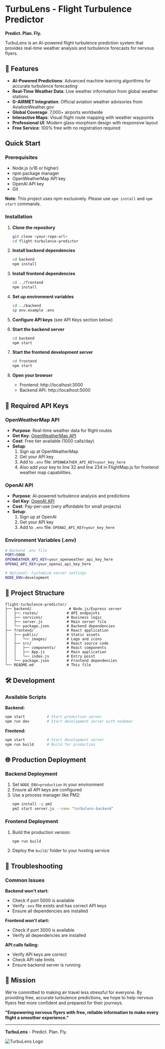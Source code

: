 # TurbuLens - Flight Turbulence Predictor

**Predict. Plan. Fly.**

TurbuLens is an AI-powered flight turbulence prediction system that provides real-time weather analysis and turbulence forecasts for nervous flyers.

## 🌟 Features

- **AI-Powered Predictions**: Advanced machine learning algorithms for accurate turbulence forecasting
- **Real-Time Weather Data**: Live weather information from global weather stations
- **G-AIRMET Integration**: Official aviation weather advisories from AviationWeather.gov
- **Global Coverage**: 7,000+ airports worldwide
- **Interactive Maps**: Visual flight route mapping with weather waypoints
- **Professional UI**: Modern glass-morphism design with responsive layout
- **Free Service**: 100% free with no registration required

## Quick Start

### Prerequisites

- Node.js (v16 or higher)
- npm package manager
- OpenWeatherMap API key
- OpenAI API key
- Git

**Note**: This project uses npm exclusively. Please use `npm install` and `npm start` commands.

### Installation

1. **Clone the repository**
   ```bash
   git clone <your-repo-url>
   cd flight-turbulence-predictor
   ```

2. **Install backend dependencies**
   ```bash
   cd backend
   npm install
   ```

3. **Install frontend dependencies**
   ```bash
   cd ../frontend
   npm install
   ```

4. **Set up environment variables**
   ```bash
   cd ../backend
   cp env.example .env
   ```

5. **Configure API keys** (see API Keys section below)

6. **Start the backend server**
   ```bash
   cd backend
   npm start
   ```

7. **Start the frontend development server**
   ```bash
   cd frontend
   npm start
   ```

8. **Open your browser**
   - Frontend: http://localhost:3000
   - Backend API: http://localhost:5000

## 🔑 Required API Keys

### OpenWeatherMap API
- **Purpose**: Real-time weather data for flight routes
- **Get Key**: [OpenWeatherMap API](https://openweathermap.org/api)
- **Cost**: Free tier available (1000 calls/day)
- **Setup**: 
  1. Sign up at OpenWeatherMap
  2. Get your API key
  3. Add to `.env` file: `OPENWEATHER_API_KEY=your_key_here`
  4. Also add your key to line 32 and line 234 in FlightMap.js for frontend weather map capabilities.

### OpenAI API
- **Purpose**: AI-powered turbulence analysis and predictions
- **Get Key**: [OpenAI API](https://platform.openai.com/api-keys)
- **Cost**: Pay-per-use (very affordable for small projects)
- **Setup**: 
  1. Sign up at OpenAI
  2. Get your API key
  3. Add to `.env` file: `OPENAI_API_KEY=your_key_here`

### Environment Variables (.env)
```bash
# Backend .env file
PORT=5000
OPENWEATHER_API_KEY=your_openweather_api_key_here
OPENAI_API_KEY=your_openai_api_key_here

# Optional: Customize server settings
NODE_ENV=development
```

## 📁 Project Structure

```
flight-turbulence-predictor/
├── backend/                 # Node.js/Express server
│   ├── routes/             # API endpoints
│   ├── services/           # Business logic
│   ├── server.js           # Main server file
│   └── package.json        # Backend dependencies
├── frontend/               # React application
│   ├── public/             # Static assets
│   │   └── images/         # Logo and icons
│   ├── src/                # React source code
│   │   ├── components/     # React components
│   │   ├── App.js          # Main application
│   │   └── index.js        # Entry point
│   └── package.json        # Frontend dependencies
└── README.md               # This file
```

## 🛠️ Development

### Available Scripts

**Backend:**
```bash
npm start          # Start production server
npm run dev        # Start development server with nodemon
```

**Frontend:**
```bash
npm start          # Start development server
npm run build      # Build for production
```

## 🌐 Production Deployment

### Backend Deployment
1. Set `NODE_ENV=production` in your environment
2. Ensure all API keys are configured
3. Use a process manager like PM2:
   ```bash
   npm install -g pm2
   pm2 start server.js --name "turbulens-backend"
   ```

### Frontend Deployment
1. Build the production version:
   ```bash
   npm run build
   ```
2. Deploy the `build/` folder to your hosting service

## 🐛 Troubleshooting

### Common Issues

**Backend won't start:**
- Check if port 5000 is available
- Verify `.env` file exists and has correct API keys
- Ensure all dependencies are installed

**Frontend won't start:**
- Check if port 3000 is available
- Verify all dependencies are installed

**API calls failing:**
- Verify API keys are correct
- Check API rate limits
- Ensure backend server is running

## 🎯 Mission

We're committed to making air travel less stressful for everyone. By providing free, accurate turbulence predictions, we hope to help nervous flyers feel more confident and prepared for their journeys.

**"Empowering nervous flyers with free, reliable information to make every flight a smoother experience."**

---

**TurbuLens** - Predict. Plan. Fly.

![TurbuLens Logo](frontend/public/images/turbulensappstore.png)
